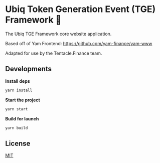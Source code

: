 # Ubiq Token Generation Event (TGE) Framework  🦖

The Ubiq TGE Framework core website application.

Based off of Yam Frontend: https://github.com/yam-finance/yam-www

Adapted for use by the Tentacle.Finance team.

## Developments

**Install deps**

```sh
yarn install
```

**Start the project**

```sh
yarn start
```

**Build for launch**

```sh
yarn build
```

## License

[MIT](LICENSE)
